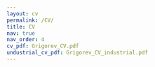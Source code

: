 ```yaml
---
layout: cv
permalink: /CV/
title: CV
nav: true
nav_order: 4
cv_pdf: Grigorev_CV.pdf
undustrial_cv_pdf: Grigorev_CV_industrial.pdf
---
```

